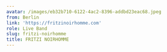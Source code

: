 ```yaml
---
avatar: /images/eb32b710-6122-4ac2-8396-addbd23eac68.jpeg
from: Berlin
link: 'https://fritzinoirhomme.com'
role: Live Band
slug: fritzi-noirhomme
title: FRITZI NOIRHOMME
---
```



